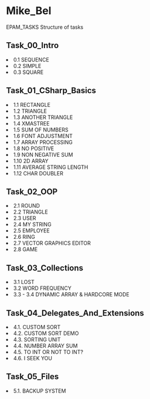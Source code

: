 # Mike_Bel
EPAM_TASKS
Structure of tasks

## Task_00_Intro
<li>0.1   SEQUENCE</li>
<li>0.2   SIMPLE</li>
<li>0.3   SQUARE</li>

## Task_01_CSharp_Basics
<li>1.1   RECTANGLE</li>
<li>1.2   TRIANGLE</li>
<li>1.3   ANOTHER TRIANGLE</li>
<li>1.4   XMASTREE</li>
<li>1.5   SUM OF NUMBERS</li>
<li>1.6   FONT ADJUSTMENT</li>
<li>1.7   ARRAY PROCESSING</li>
<li>1.8   NO POSITIVE</li>
<li>1.9   NON NEGATIVE SUM</li>
<li>1.10  2D ARRAY</li>
<li>1.11  AVERAGE STRING LENGTH</li>
<li>1.12  CHAR DOUBLER</li>

## Task_02_OOP
<li>2.1   ROUND</li>
<li>2.2   TRIANGLE</li>
<li>2.3   USER</li>
<li>2.4   MY STRING</li>
<li>2.5   EMPLOYEE</li>
<li>2.6   RING</li>
<li>2.7   VECTOR GRAPHICS EDITOR</li>
<li>2.8   GAME</li>

## Task_03_Collections
<li>3.1   LOST</li>
<li>3.2   WORD FREQUENCY</li>
<li>3.3 - 3.4   DYNAMIC ARRAY & HARDCORE MODE</li>

## Task_04_Delegates_And_Extensions
<li>4.1.  CUSTOM SORT</li>
<li>4.2.  CUSTOM SORT DEMO</li>
<li>4.3.	SORTING UNIT</li>
<li>4.4.	NUMBER ARRAY SUM</li>
<li>4.5.	TO INT OR NOT TO INT?</li>
<li>4.6.	I SEEK YOU</li>

## Task_05_Files
<li>5.1.	BACKUP SYSTEM</li>
